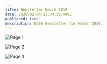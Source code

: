 ```yaml
---
title: Newsletter March 2019
date: 2020-02-04T13:34:39.449Z
published: true
description: NCEA Newsletter for March 2019.
---
```

![Page 1](/images/uploads/reaching-mar2019-pge1-1-.jpg "Page 1")

![Page 2](/images/uploads/reaching-mar2019-pge2-1-.jpg "Page 2")

![Page 3](/images/uploads/reaching-mar2019-pge3-1-.jpg "Page 3")
